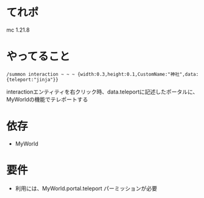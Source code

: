 # てれポ
mc 1.21.8

# やってること
```
/summon interaction ~ ~ ~ {width:0.3,height:0.1,CustomName:"神社",data:{teleport:"jinja"}}
```
interactionエンティティを右クリック時、data.teleportに記述したポータルに、MyWorldの機能でテレポートする

# 依存
- MyWorld

# 要件
- 利用には、MyWorld.portal.teleport パーミッションが必要
